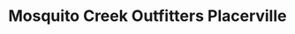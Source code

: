---
layout: post
title: Mosquito Creek Outfitters Placerville
image: /images/portfolio/mosquito-creek-outfitters.jpg
imgurl: http://mosquitocreekoutfitter.com
---